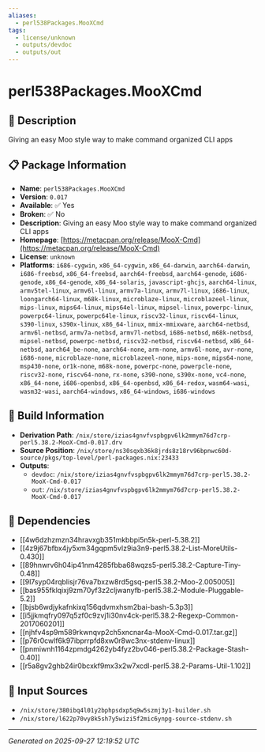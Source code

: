 ```yaml
---
aliases:
  - perl538Packages.MooXCmd
tags:
  - license/unknown
  - outputs/devdoc
  - outputs/out
---
```


# perl538Packages.MooXCmd

## 📝 Description

Giving an easy Moo style way to make command organized CLI apps

## 📋 Package Information

- **Name**: `perl538Packages.MooXCmd`
- **Version**: `0.017`
- **Available**: ✅ Yes
- **Broken**: ✅ No
- **Description**: Giving an easy Moo style way to make command organized CLI apps
- **Homepage**: [https://metacpan.org/release/MooX-Cmd](https://metacpan.org/release/MooX-Cmd)
- **License**: `unknown`
- **Platforms**: `i686-cygwin`, `x86_64-cygwin`, `x86_64-darwin`, `aarch64-darwin`, `i686-freebsd`, `x86_64-freebsd`, `aarch64-freebsd`, `aarch64-genode`, `i686-genode`, `x86_64-genode`, `x86_64-solaris`, `javascript-ghcjs`, `aarch64-linux`, `armv5tel-linux`, `armv6l-linux`, `armv7a-linux`, `armv7l-linux`, `i686-linux`, `loongarch64-linux`, `m68k-linux`, `microblaze-linux`, `microblazeel-linux`, `mips-linux`, `mips64-linux`, `mips64el-linux`, `mipsel-linux`, `powerpc-linux`, `powerpc64-linux`, `powerpc64le-linux`, `riscv32-linux`, `riscv64-linux`, `s390-linux`, `s390x-linux`, `x86_64-linux`, `mmix-mmixware`, `aarch64-netbsd`, `armv6l-netbsd`, `armv7a-netbsd`, `armv7l-netbsd`, `i686-netbsd`, `m68k-netbsd`, `mipsel-netbsd`, `powerpc-netbsd`, `riscv32-netbsd`, `riscv64-netbsd`, `x86_64-netbsd`, `aarch64_be-none`, `aarch64-none`, `arm-none`, `armv6l-none`, `avr-none`, `i686-none`, `microblaze-none`, `microblazeel-none`, `mips-none`, `mips64-none`, `msp430-none`, `or1k-none`, `m68k-none`, `powerpc-none`, `powerpcle-none`, `riscv32-none`, `riscv64-none`, `rx-none`, `s390-none`, `s390x-none`, `vc4-none`, `x86_64-none`, `i686-openbsd`, `x86_64-openbsd`, `x86_64-redox`, `wasm64-wasi`, `wasm32-wasi`, `aarch64-windows`, `x86_64-windows`, `i686-windows`

## 🔧 Build Information

- **Derivation Path**: `/nix/store/izias4gnvfvspbgpv6lk2mmym76d7crp-perl5.38.2-MooX-Cmd-0.017.drv`
- **Source Position**: `/nix/store/ns30sqxb36k8jrds8z18rv96bpnwc60d-source/pkgs/top-level/perl-packages.nix:23433`
- **Outputs**:
  - `devdoc`:  `/nix/store/izias4gnvfvspbgpv6lk2mmym76d7crp-perl5.38.2-MooX-Cmd-0.017`
  - `out`:  `/nix/store/izias4gnvfvspbgpv6lk2mmym76d7crp-perl5.38.2-MooX-Cmd-0.017`

## 🔗 Dependencies

- [[4w6dzhzmzn34hravxgb351mkbbpi5n5k-perl-5.38.2]]
- [[4z9j67bfbx4jy5xm34gqpm5vlz9ia3n9-perl5.38.2-List-MoreUtils-0.430]]
- [[89hnwrv6h04ip41nm4285fbba68wqzs5-perl5.38.2-Capture-Tiny-0.48]]
- [[9l7syp04rqblisjr76va7bxzw8rd5gsq-perl5.38.2-Moo-2.005005]]
- [[bas955fklqixj9zm70yf3z2cljwanyfb-perl5.38.2-Module-Pluggable-5.2]]
- [[bjsb6wdjykafnkixq156qdvmxhsm2bai-bash-5.3p3]]
- [[i5jjkmqfry097q5zf0c9zvj1i30nv4ck-perl5.38.2-Regexp-Common-2017060201]]
- [[njhfv4sp9m589rkwnqvp2ch5xncnar4a-MooX-Cmd-0.017.tar.gz]]
- [[p76r0cwlf6k97ibprrpfd8xw0r8wc3nx-stdenv-linux]]
- [[pnmiwnh1164zpmdg4262yb4fyz2bv046-perl5.38.2-Package-Stash-0.40]]
- [[r5a8gv2ghb24ir0bcxkf9mx3x2w7xcdl-perl5.38.2-Params-Util-1.102]]

## 📁 Input Sources

- `/nix/store/380ibq4l01y2bphpsdxp5q9w5szmj3y1-builder.sh`
- `/nix/store/l622p70vy8k5sh7y5wizi5f2mic6ynpg-source-stdenv.sh`

---
*Generated on 2025-09-27 12:19:52 UTC*

